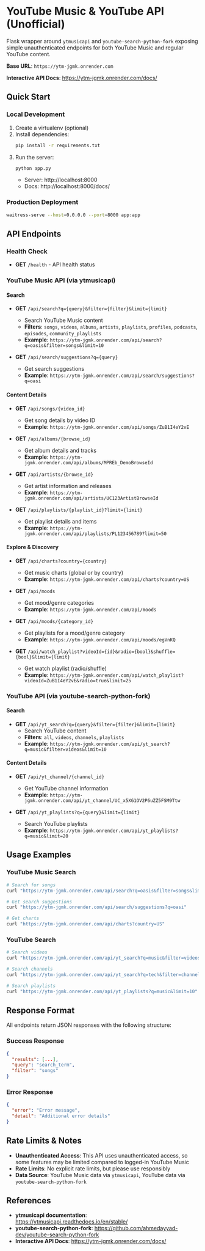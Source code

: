 # YouTube Music & YouTube API (Unofficial)

Flask wrapper around `ytmusicapi` and `youtube-search-python-fork` exposing simple unauthenticated endpoints for both YouTube Music and regular YouTube content.

**Base URL**: `https://ytm-jgmk.onrender.com`

**Interactive API Docs**: https://ytm-jgmk.onrender.com/docs/

## Quick Start

### Local Development

1. Create a virtualenv (optional)
2. Install dependencies:
   ```bash
   pip install -r requirements.txt
   ```
3. Run the server:
   ```bash
   python app.py
   ```
   - Server: http://localhost:8000
   - Docs: http://localhost:8000/docs/

### Production Deployment
```bash
waitress-serve --host=0.0.0.0 --port=8000 app:app
```

## API Endpoints

### Health Check
- **GET** `/health` - API health status

### YouTube Music API (via ytmusicapi)

#### Search
- **GET** `/api/search?q={query}&filter={filter}&limit={limit}`
  - Search YouTube Music content
  - **Filters**: `songs`, `videos`, `albums`, `artists`, `playlists`, `profiles`, `podcasts`, `episodes`, `community_playlists`
  - **Example**: `https://ytm-jgmk.onrender.com/api/search?q=oasis&filter=songs&limit=10`

- **GET** `/api/search/suggestions?q={query}`
  - Get search suggestions
  - **Example**: `https://ytm-jgmk.onrender.com/api/search/suggestions?q=oasi`

#### Content Details
- **GET** `/api/songs/{video_id}`
  - Get song details by video ID
  - **Example**: `https://ytm-jgmk.onrender.com/api/songs/ZuB1I4eY2vE`

- **GET** `/api/albums/{browse_id}`
  - Get album details and tracks
  - **Example**: `https://ytm-jgmk.onrender.com/api/albums/MPREb_DemoBrowseId`

- **GET** `/api/artists/{browse_id}`
  - Get artist information and releases
  - **Example**: `https://ytm-jgmk.onrender.com/api/artists/UC123ArtistBrowseId`

- **GET** `/api/playlists/{playlist_id}?limit={limit}`
  - Get playlist details and items
  - **Example**: `https://ytm-jgmk.onrender.com/api/playlists/PL123456789?limit=50`

#### Explore & Discovery
- **GET** `/api/charts?country={country}`
  - Get music charts (global or by country)
  - **Example**: `https://ytm-jgmk.onrender.com/api/charts?country=US`

- **GET** `/api/moods`
  - Get mood/genre categories
  - **Example**: `https://ytm-jgmk.onrender.com/api/moods`

- **GET** `/api/moods/{category_id}`
  - Get playlists for a mood/genre category
  - **Example**: `https://ytm-jgmk.onrender.com/api/moods/egVnKQ`

- **GET** `/api/watch_playlist?videoId={id}&radio={bool}&shuffle={bool}&limit={limit}`
  - Get watch playlist (radio/shuffle)
  - **Example**: `https://ytm-jgmk.onrender.com/api/watch_playlist?videoId=ZuB1I4eY2vE&radio=true&limit=25`

### YouTube API (via youtube-search-python-fork)

#### Search
- **GET** `/api/yt_search?q={query}&filter={filter}&limit={limit}`
  - Search YouTube content
  - **Filters**: `all`, `videos`, `channels`, `playlists`
  - **Example**: `https://ytm-jgmk.onrender.com/api/yt_search?q=music&filter=videos&limit=10`

#### Content Details
- **GET** `/api/yt_channel/{channel_id}`
  - Get YouTube channel information
  - **Example**: `https://ytm-jgmk.onrender.com/api/yt_channel/UC_x5XG1OV2P6uZZ5FSM9Ttw`

- **GET** `/api/yt_playlists?q={query}&limit={limit}`
  - Search YouTube playlists
  - **Example**: `https://ytm-jgmk.onrender.com/api/yt_playlists?q=music&limit=20`

## Usage Examples

### YouTube Music Search
```bash
# Search for songs
curl "https://ytm-jgmk.onrender.com/api/search?q=oasis&filter=songs&limit=5"

# Get search suggestions
curl "https://ytm-jgmk.onrender.com/api/search/suggestions?q=oasi"

# Get charts
curl "https://ytm-jgmk.onrender.com/api/charts?country=US"
```

### YouTube Search
```bash
# Search videos
curl "https://ytm-jgmk.onrender.com/api/yt_search?q=music&filter=videos&limit=5"

# Search channels
curl "https://ytm-jgmk.onrender.com/api/yt_search?q=tech&filter=channels&limit=3"

# Search playlists
curl "https://ytm-jgmk.onrender.com/api/yt_playlists?q=music&limit=10"
```

## Response Format

All endpoints return JSON responses with the following structure:

### Success Response
```json
{
  "results": [...],
  "query": "search_term",
  "filter": "songs"
}
```

### Error Response
```json
{
  "error": "Error message",
  "detail": "Additional error details"
}
```

## Rate Limits & Notes

- **Unauthenticated Access**: This API uses unauthenticated access, so some features may be limited compared to logged-in YouTube Music
- **Rate Limits**: No explicit rate limits, but please use responsibly
- **Data Source**: YouTube Music data via `ytmusicapi`, YouTube data via `youtube-search-python-fork`

## References

- **ytmusicapi documentation**: https://ytmusicapi.readthedocs.io/en/stable/
- **youtube-search-python-fork**: https://github.com/ahmedayyad-dev/youtube-search-python-fork
- **Interactive API Docs**: https://ytm-jgmk.onrender.com/docs/
